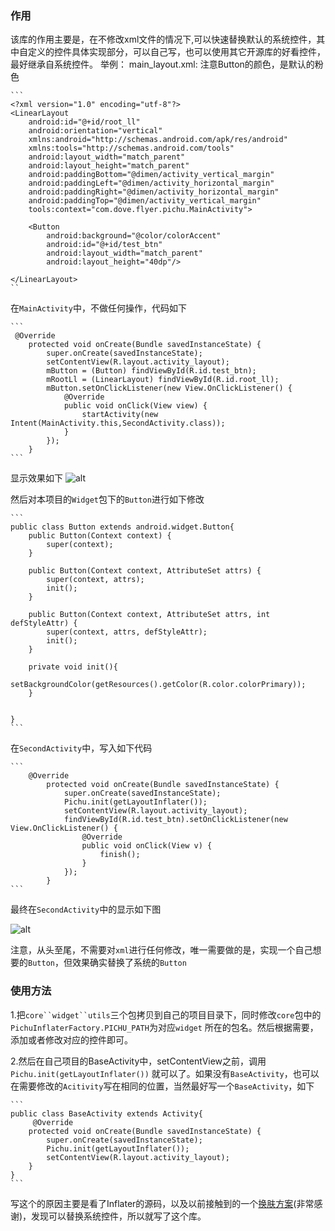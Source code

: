 ### 作用
该库的作用主要是，在不修改xml文件的情况下,可以快速替换默认的系统控件，其中自定义的控件具体实现部分，可以自己写，也可以使用其它开源库的好看控件，最好继承自系统控件。
举例：
main_layout.xml: 注意Button的颜色，是默认的粉色
    
    ```
    <?xml version="1.0" encoding="utf-8"?>
    <LinearLayout
        android:id="@+id/root_ll"
        android:orientation="vertical"
        xmlns:android="http://schemas.android.com/apk/res/android"
        xmlns:tools="http://schemas.android.com/tools"
        android:layout_width="match_parent"
        android:layout_height="match_parent"
        android:paddingBottom="@dimen/activity_vertical_margin"
        android:paddingLeft="@dimen/activity_horizontal_margin"
        android:paddingRight="@dimen/activity_horizontal_margin"
        android:paddingTop="@dimen/activity_vertical_margin"
        tools:context="com.dove.flyer.pichu.MainActivity">
        
        <Button
            android:background="@color/colorAccent"
            android:id="@+id/test_btn"
            android:layout_width="match_parent"
            android:layout_height="40dp"/>
    
    </LinearLayout>
    ``

在`MainActivity`中，不做任何操作，代码如下

    ```
     @Override
        protected void onCreate(Bundle savedInstanceState) {
            super.onCreate(savedInstanceState);
            setContentView(R.layout.activity_layout);
            mButton = (Button) findViewById(R.id.test_btn);
            mRootLl = (LinearLayout) findViewById(R.id.root_ll);
            mButton.setOnClickListener(new View.OnClickListener() {
                @Override
                public void onClick(View view) {
                    startActivity(new Intent(MainActivity.this,SecondActivity.class));
                }
            });
        }
    ```

显示效果如下
![alt](https://github.com/flyer88/Pichu/blob/master/MainActivity.png)

然后对本项目的`Widget`包下的`Button`进行如下修改

    ```
    public class Button extends android.widget.Button{
        public Button(Context context) {
            super(context);
        }

        public Button(Context context, AttributeSet attrs) {
            super(context, attrs);
            init();
        }

        public Button(Context context, AttributeSet attrs, int defStyleAttr) {
            super(context, attrs, defStyleAttr);
            init();
        }

        private void init(){
            setBackgroundColor(getResources().getColor(R.color.colorPrimary));
        }

        
    }
    ```

在`SecondActivity`中，写入如下代码

    ```
        @Override
            protected void onCreate(Bundle savedInstanceState) {
                super.onCreate(savedInstanceState);
                Pichu.init(getLayoutInflater());
                setContentView(R.layout.activity_layout);
                findViewById(R.id.test_btn).setOnClickListener(new View.OnClickListener() {
                    @Override
                    public void onClick(View v) {
                        finish();
                    }
                });
            }
    ```

最终在`SecondActivity`中的显示如下图

![alt](https://github.com/flyer88/Pichu/blob/master/SecondActivity.png)


注意，从头至尾，不需要对`xml`进行任何修改，唯一需要做的是，实现一个自己想要的`Button`，但效果确实替换了系统的`Button`
### 使用方法

1.把`core``widget``utils`三个包拷贝到自己的项目目录下，同时修改`core`包中的`PichuInflaterFactory.PICHU_PATH`为对应`widget`    所在的包名。然后根据需要，添加或者修改对应的控件即可。

2.然后在自己项目的BaseActivity中，setContentView之前，调用`Pichu.init(getLayoutInflater())` 就可以了。如果没有`BaseActivity`，也可以在需要修改的`Acitivity`写在相同的位置，当然最好写一个`BaseActivity`，如下
    
    ``` 
    public class BaseActivity extends Activity{
         @Override
        protected void onCreate(Bundle savedInstanceState) {
            super.onCreate(savedInstanceState);
            Pichu.init(getLayoutInflater());
            setContentView(R.layout.activity_layout);
        }
    }
    ```

写这个的原因主要是看了Inflater的源码，以及以前接触到的一个[换肤方案](https://github.com/fengjundev/Android-Skin-Loader)(非常感谢)，发现可以替换系统控件，所以就写了这个库。
